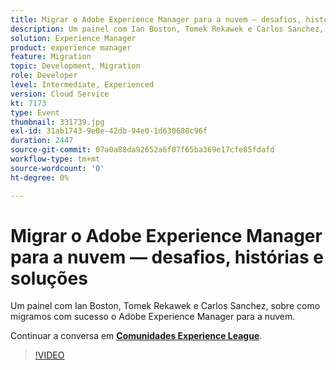 ```yaml
---
title: Migrar o Adobe Experience Manager para a nuvem — desafios, histórias e soluções
description: Um painel com Ian Boston, Tomek Rekawek e Carlos Sanchez, sobre como migramos com sucesso o Adobe Experience Manager para a nuvem. Esta sessão foi entregue como parte do evento Conteúdo do Adobe Developers Live.
solution: Experience Manager
product: experience manager
feature: Migration
topic: Development, Migration
role: Developer
level: Intermediate, Experienced
version: Cloud Service
kt: 7173
type: Event
thumbnail: 331739.jpg
exl-id: 31ab1743-9e0e-42db-94e0-1d630680c96f
duration: 2447
source-git-commit: 07a0a88da92652a6f07f65ba369e17cfe85fdafd
workflow-type: tm+mt
source-wordcount: '0'
ht-degree: 0%

---
```


# Migrar o Adobe Experience Manager para a nuvem — desafios, histórias e soluções

Um painel com Ian Boston, Tomek Rekawek e Carlos Sanchez, sobre como migramos com sucesso o Adobe Experience Manager para a nuvem.

Continuar a conversa em **[Comunidades Experience League](https://adobe.ly/36Yd3v6)**.

>[!VIDEO](https://video.tv.adobe.com/v/331739/?quality=12&learn=on&hidetitle=true)
